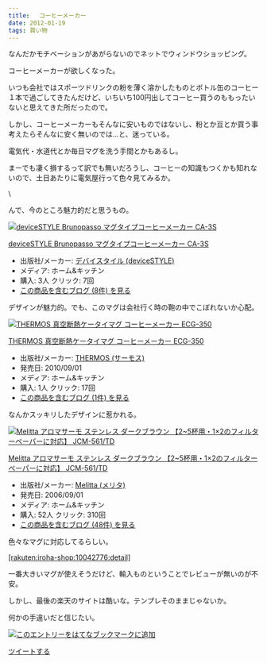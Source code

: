 ```yaml
---
title: 　コーヒーメーカー
date: 2012-01-19
tags: 買い物
---
```

なんだかモチベーションがあがらないのでネットでウィンドウショッピング。

コーヒーメーカーが欲しくなった。

いつも会社ではスポーツドリンクの粉を薄く溶かしたものとボトル缶のコーヒー１本で過ごしてきたんだけど、いちいち100円出してコーヒー買うのももったいないと思えてきた所だったので。

しかし、コーヒーメーカーもそんなに安いものではないし、粉とか豆とか買う事考えたらそんなに安く無いのでは…と、迷っている。

電気代・水道代とか毎日マグを洗う手間とかもあるし。

まーでも凄く損するって訳でも無いだろうし、コーヒーの知識もつくかも知れないので、土日あたりに電気屋行って色々見てみるか。

\

んで、今のところ魅力的だと思うもの。

[![deviceSTYLE Brunopasso マグタイプコーヒーメーカー
CA-3S](http://ecx.images-amazon.com/images/I/41R6S7P19HL._SL160_.jpg "deviceSTYLE Brunopasso マグタイプコーヒーメーカー CA-3S")](http://www.amazon.co.jp/dp/B0009UUNQM/?tag=hatena_st1-22&ascsubtag=d-s2pfr)

[deviceSTYLE Brunopasso マグタイプコーヒーメーカー
CA-3S](http://www.amazon.co.jp/dp/B0009UUNQM/?tag=hatena_st1-22&ascsubtag=d-s2pfr)

-   出版社/メーカー: [デバイスタイル
    (deviceSTYLE)](http://d.hatena.ne.jp/keyword/%A5%C7%A5%D0%A5%A4%A5%B9%A5%BF%A5%A4%A5%EB%20%28deviceSTYLE%29)
-   メディア: ホーム&キッチン
-   購入: 3人 クリック: 7回
-   [この商品を含むブログ (8件)
    を見る](http://d.hatena.ne.jp/asin/B0009UUNQM)

デザインが魅力的。でも、このマグは会社行く時の鞄の中でこぼれないか心配。

[![THERMOS 真空断熱ケータイマグ コーヒーメーカー
ECG-350](http://ecx.images-amazon.com/images/I/41TZ8aAQamL._SL160_.jpg "THERMOS 真空断熱ケータイマグ コーヒーメーカー ECG-350")](http://www.amazon.co.jp/dp/B003YXYPIS/?tag=hatena_st1-22&ascsubtag=d-s2pfr)

[THERMOS 真空断熱ケータイマグ コーヒーメーカー
ECG-350](http://www.amazon.co.jp/dp/B003YXYPIS/?tag=hatena_st1-22&ascsubtag=d-s2pfr)

-   出版社/メーカー: [THERMOS
    (サーモス)](http://d.hatena.ne.jp/keyword/THERMOS%20%28%A5%B5%A1%BC%A5%E2%A5%B9%29)
-   発売日: 2010/09/01
-   メディア: ホーム&キッチン
-   購入: 1人 クリック: 17回
-   [この商品を含むブログ (1件)
    を見る](http://d.hatena.ne.jp/asin/B003YXYPIS)

なんかスッキリしたデザインに惹かれる。

[![Melitta アロマサーモ ステンレス ダークブラウン
【2\~5杯用・1×2のフィルターペーパーに対応】
JCM-561/TD](http://ecx.images-amazon.com/images/I/411845ZVNZL._SL160_.jpg "Melitta アロマサーモ ステンレス ダークブラウン 【2~5杯用・1×2のフィルターペーパーに対応】 JCM-561/TD")](http://www.amazon.co.jp/dp/B000HC9OQ2/?tag=hatena_st1-22&ascsubtag=d-s2pfr)

[Melitta アロマサーモ ステンレス ダークブラウン
【2\~5杯用・1×2のフィルターペーパーに対応】
JCM-561/TD](http://www.amazon.co.jp/dp/B000HC9OQ2/?tag=hatena_st1-22&ascsubtag=d-s2pfr)

-   出版社/メーカー: [Melitta
    (メリタ)](http://d.hatena.ne.jp/keyword/Melitta%20%28%A5%E1%A5%EA%A5%BF%29)
-   発売日: 2006/09/01
-   メディア: ホーム&キッチン
-   購入: 52人 クリック: 310回
-   [この商品を含むブログ (48件)
    を見る](http://d.hatena.ne.jp/asin/B000HC9OQ2)

色々なマグに対応してるらしい。

[[rakuten:iroha-shop:10042776:detail]](http://d.hatena.ne.jp/rakuten/iroha-shop/10042776)

一番大きいマグが使えそうだけど、輸入ものということでレビューが無いのが不安。

しかし、最後の楽天のサイトは酷いな。テンプレそのままじゃないか。

何かの手違いだと信じたい。

[![このエントリーをはてなブックマークに追加](http://b.st-hatena.com/images/entry-button/button-only.gif)](http://b.hatena.ne.jp/entry/http://d.hatena.ne.jp "このエントリーをはてなブックマークに追加")

[ツイートする](http://twitter.com/share)
